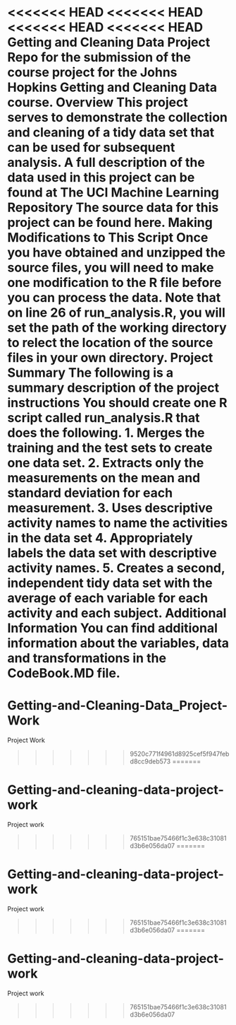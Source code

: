 <<<<<<< HEAD
<<<<<<< HEAD
<<<<<<< HEAD
<<<<<<< HEAD
Getting and Cleaning Data Project
Repo for the submission of the course project for the Johns Hopkins Getting and Cleaning Data course.
Overview
This project serves to demonstrate the collection and cleaning of a tidy data set that can be used for subsequent analysis. A full description of the data used in this project can be found at The UCI Machine Learning Repository
The source data for this project can be found here.
Making Modifications to This Script
Once you have obtained and unzipped the source files, you will need to make one modification to the R file before you can process the data. Note that on line 26 of run_analysis.R, you will set the path of the working directory to relect the location of the source files in your own directory.
Project Summary
The following is a summary description of the project instructions
You should create one R script called run_analysis.R that does the following. 1. Merges the training and the test sets to create one data set. 2. Extracts only the measurements on the mean and standard deviation for each measurement. 3. Uses descriptive activity names to name the activities in the data set 4. Appropriately labels the data set with descriptive activity names. 5. Creates a second, independent tidy data set with the average of each variable for each activity and each subject. 
Additional Information
You can find additional information about the variables, data and transformations in the CodeBook.MD file.
=======
# Getting-and-Cleaning-Data_Project-Work
Project Work
>>>>>>> 9520c771f4961d8925cef5f947febd8cc9deb573
=======
# Getting-and-cleaning-data-project-work
Project work
>>>>>>> 765151bae75466f1c3e638c31081d3b6e056da07
=======
# Getting-and-cleaning-data-project-work
Project work
>>>>>>> 765151bae75466f1c3e638c31081d3b6e056da07
=======
# Getting-and-cleaning-data-project-work
Project work
>>>>>>> 765151bae75466f1c3e638c31081d3b6e056da07
